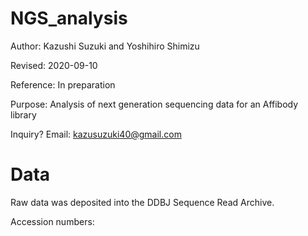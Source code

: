 # NGS_analysis

Author: Kazushi Suzuki and Yoshihiro Shimizu

Revised: 2020-09-10 

Reference: In preparation

Purpose: Analysis of next generation sequencing data for an Affibody library

Inquiry? Email: kazusuzuki40@gmail.com

# Data
Raw data was deposited into the DDBJ Sequence Read Archive.

Accession numbers: 


